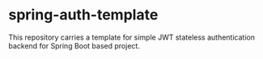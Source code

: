 # spring-auth-template
This repository carries a template for simple JWT stateless authentication backend for Spring Boot based project. 
